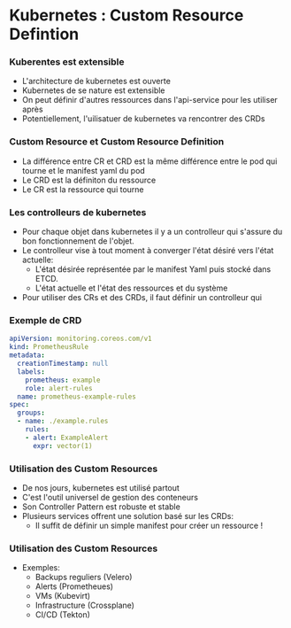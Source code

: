 # Kubernetes : Custom Resource Defintion


### Kuberentes est extensible
- L'architecture de kubernetes est ouverte
- Kubernetes de se nature est extensible
- On peut définir d'autres ressources dans l'api-service pour les utiliser après
- Potentiellement, l'uilisatuer de kubernetes va rencontrer des CRDs 


### Custom Resource et Custom Resource Definition
- La différence entre CR et CRD est la même différence entre le pod qui tourne et le manifest yaml du pod
- Le CRD est la définiton du ressource
- Le CR est la ressource qui tourne


### Les controlleurs de kubernetes
- Pour chaque objet dans kubernetes il y a un controlleur qui s'assure du bon fonctionnement de l'objet.
- Le controlleur vise à tout moment à converger l'état désiré vers l'état actuelle:
  - L'état désirée représentée par le manifest Yaml puis stocké dans ETCD.
  - L'état actuelle et l'état des ressources et du système
- Pour utiliser des CRs et des CRDs, il faut définir un controlleur qui 


### Exemple de CRD
```yaml
apiVersion: monitoring.coreos.com/v1
kind: PrometheusRule
metadata:
  creationTimestamp: null
  labels:
    prometheus: example
    role: alert-rules
  name: prometheus-example-rules
spec:
  groups:
  - name: ./example.rules
    rules:
    - alert: ExampleAlert
      expr: vector(1)
```

### Utilisation des Custom Resources
- De nos jours, kubernetes est utilisé partout
- C'est l'outil universel de gestion des conteneurs
- Son Controller Pattern est robuste et stable
- Plusieurs services offrent une solution basé sur les CRDs:
  - Il suffit de définir un simple manifest pour créer un ressource !

### Utilisation des Custom Resources
- Exemples:
  - Backups reguliers (Velero)
  - Alerts (Prometheues)
  - VMs (Kubevirt)
  - Infrastructure (Crossplane)
  - CI/CD (Tekton)

